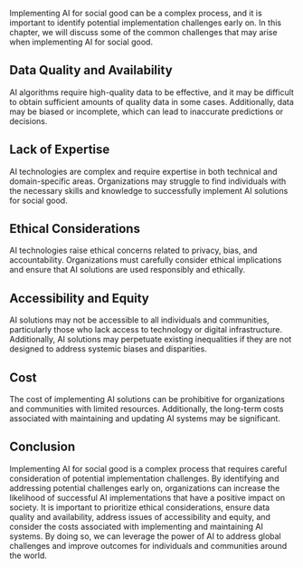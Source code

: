 

Implementing AI for social good can be a complex process, and it is important to identify potential implementation challenges early on. In this chapter, we will discuss some of the common challenges that may arise when implementing AI for social good.

Data Quality and Availability
-----------------------------

AI algorithms require high-quality data to be effective, and it may be difficult to obtain sufficient amounts of quality data in some cases. Additionally, data may be biased or incomplete, which can lead to inaccurate predictions or decisions.

Lack of Expertise
-----------------

AI technologies are complex and require expertise in both technical and domain-specific areas. Organizations may struggle to find individuals with the necessary skills and knowledge to successfully implement AI solutions for social good.

Ethical Considerations
----------------------

AI technologies raise ethical concerns related to privacy, bias, and accountability. Organizations must carefully consider ethical implications and ensure that AI solutions are used responsibly and ethically.

Accessibility and Equity
------------------------

AI solutions may not be accessible to all individuals and communities, particularly those who lack access to technology or digital infrastructure. Additionally, AI solutions may perpetuate existing inequalities if they are not designed to address systemic biases and disparities.

Cost
----

The cost of implementing AI solutions can be prohibitive for organizations and communities with limited resources. Additionally, the long-term costs associated with maintaining and updating AI systems may be significant.

Conclusion
----------

Implementing AI for social good is a complex process that requires careful consideration of potential implementation challenges. By identifying and addressing potential challenges early on, organizations can increase the likelihood of successful AI implementations that have a positive impact on society. It is important to prioritize ethical considerations, ensure data quality and availability, address issues of accessibility and equity, and consider the costs associated with implementing and maintaining AI systems. By doing so, we can leverage the power of AI to address global challenges and improve outcomes for individuals and communities around the world.
